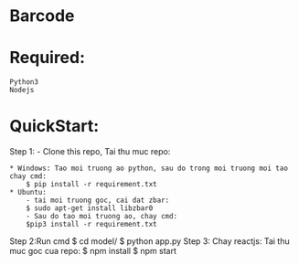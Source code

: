 # Barcode

# Required:
	Python3
	Nodejs
	
# QuickStart:
Step 1:
	- Clone this repo, Tai thu muc repo:

	* Windows: Tao moi truong ao python, sau do trong moi truong moi tao  chay cmd:
 		$ pip install -r requirement.txt
	* Ubuntu: 
		- tai moi truong goc, cai dat zbar:
		$ sudo apt-get install libzbar0
		- Sau do tao moi truong ao, chay cmd:
		$pip3 install -r requirement.txt
Step 2:Run cmd
	$ cd model/
	$ python app.py
Step 3: Chay reactjs:
	Tai thu muc goc cua repo:
	$ npm install
	$ npm start
